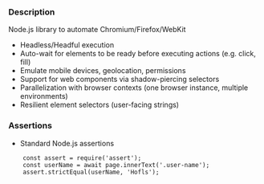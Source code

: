### Description
Node.js library to automate Chromium/Firefox/WebKit
* Headless/Headful execution
* Auto-wait for elements to be ready before executing actions (e.g. click, fill)
* Emulate mobile devices, geolocation, permissions
* Support for web components via shadow-piercing selectors
* Parallelization with browser contexts (one browser instance, multiple environments)
* Resilient element selectors (user-facing strings)

### Assertions
* Standard Node.js assertions
```
    const assert = require('assert');
    const userName = await page.innerText('.user-name');
    assert.strictEqual(userName, 'Hofls');
```

